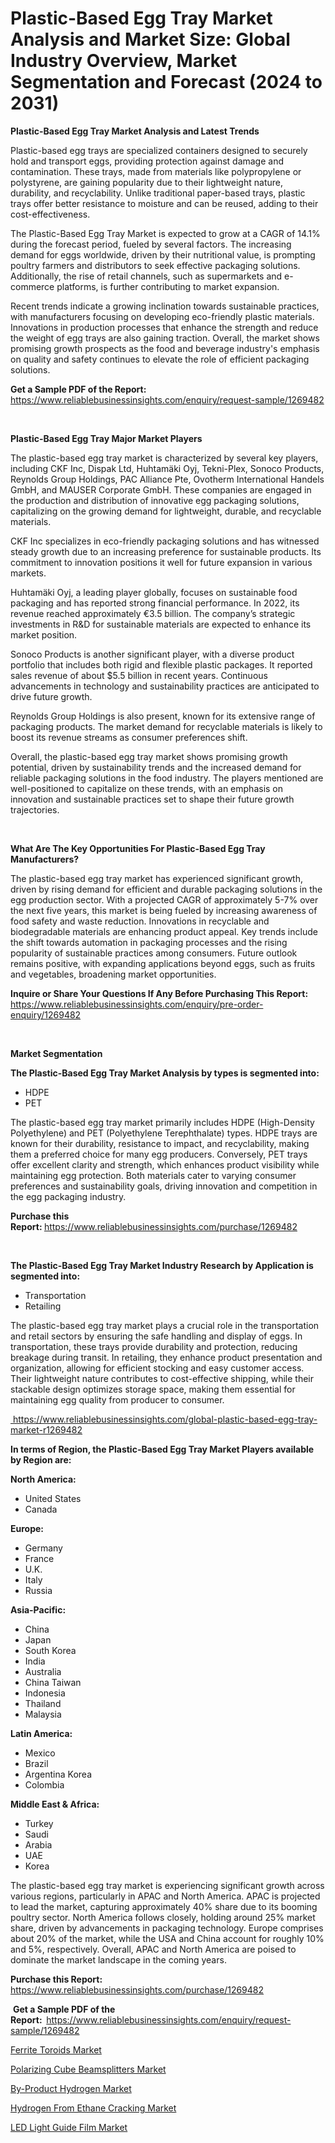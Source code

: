 <p><h1>Plastic-Based Egg Tray Market Analysis and Market Size: Global Industry Overview, Market Segmentation and Forecast (2024 to 2031)</h1></p><p><strong>Plastic-Based Egg Tray Market Analysis and Latest Trends</strong></p>
<p><p>Plastic-based egg trays are specialized containers designed to securely hold and transport eggs, providing protection against damage and contamination. These trays, made from materials like polypropylene or polystyrene, are gaining popularity due to their lightweight nature, durability, and recyclability. Unlike traditional paper-based trays, plastic trays offer better resistance to moisture and can be reused, adding to their cost-effectiveness.</p><p>The Plastic-Based Egg Tray Market is expected to grow at a CAGR of 14.1% during the forecast period, fueled by several factors. The increasing demand for eggs worldwide, driven by their nutritional value, is prompting poultry farmers and distributors to seek effective packaging solutions. Additionally, the rise of retail channels, such as supermarkets and e-commerce platforms, is further contributing to market expansion. </p><p>Recent trends indicate a growing inclination towards sustainable practices, with manufacturers focusing on developing eco-friendly plastic materials. Innovations in production processes that enhance the strength and reduce the weight of egg trays are also gaining traction. Overall, the market shows promising growth prospects as the food and beverage industry's emphasis on quality and safety continues to elevate the role of efficient packaging solutions.</p></p>
<p><strong>Get a Sample PDF of the Report:&nbsp;</strong> <a href="https://www.reliablebusinessinsights.com/enquiry/request-sample/1269482?utm_campaign=1399&utm_medium=2&utm_source=Github&utm_content=ia&utm_term=30092024&utm_id=plastic-based-egg-tray">https://www.reliablebusinessinsights.com/enquiry/request-sample/1269482</a></p>
<p>&nbsp;</p>
<p><strong>Plastic-Based Egg Tray Major Market Players</strong></p>
<p><p>The plastic-based egg tray market is characterized by several key players, including CKF Inc, Dispak Ltd, Huhtamäki Oyj, Tekni-Plex, Sonoco Products, Reynolds Group Holdings, PAC Alliance Pte, Ovotherm International Handels GmbH, and MAUSER Corporate GmbH. These companies are engaged in the production and distribution of innovative egg packaging solutions, capitalizing on the growing demand for lightweight, durable, and recyclable materials.</p><p>CKF Inc specializes in eco-friendly packaging solutions and has witnessed steady growth due to an increasing preference for sustainable products. Its commitment to innovation positions it well for future expansion in various markets.</p><p>Huhtamäki Oyj, a leading player globally, focuses on sustainable food packaging and has reported strong financial performance. In 2022, its revenue reached approximately €3.5 billion. The company’s strategic investments in R&D for sustainable materials are expected to enhance its market position.</p><p>Sonoco Products is another significant player, with a diverse product portfolio that includes both rigid and flexible plastic packages. It reported sales revenue of about $5.5 billion in recent years. Continuous advancements in technology and sustainability practices are anticipated to drive future growth.</p><p>Reynolds Group Holdings is also present, known for its extensive range of packaging products. The market demand for recyclable materials is likely to boost its revenue streams as consumer preferences shift.</p><p>Overall, the plastic-based egg tray market shows promising growth potential, driven by sustainability trends and the increased demand for reliable packaging solutions in the food industry. The players mentioned are well-positioned to capitalize on these trends, with an emphasis on innovation and sustainable practices set to shape their future growth trajectories.</p></p>
<p>&nbsp;</p>
<p><strong>What Are The Key Opportunities For Plastic-Based Egg Tray Manufacturers?</strong></p>
<p><p>The plastic-based egg tray market has experienced significant growth, driven by rising demand for efficient and durable packaging solutions in the egg production sector. With a projected CAGR of approximately 5-7% over the next five years, this market is being fueled by increasing awareness of food safety and waste reduction. Innovations in recyclable and biodegradable materials are enhancing product appeal. Key trends include the shift towards automation in packaging processes and the rising popularity of sustainable practices among consumers. Future outlook remains positive, with expanding applications beyond eggs, such as fruits and vegetables, broadening market opportunities.</p></p>
<p><strong>Inquire or Share Your Questions If Any Before Purchasing This Report:</strong> <a href="https://www.reliablebusinessinsights.com/enquiry/pre-order-enquiry/1269482?utm_campaign=1399&utm_medium=2&utm_source=Github&utm_content=ia&utm_term=30092024&utm_id=plastic-based-egg-tray">https://www.reliablebusinessinsights.com/enquiry/pre-order-enquiry/1269482</a></p>
<p>&nbsp;</p>
<p><strong>Market Segmentation</strong></p>
<p><strong>The Plastic-Based Egg Tray Market Analysis by types is segmented into:</strong></p>
<p><ul><li>HDPE</li><li>PET</li></ul></p>
<p><p>The plastic-based egg tray market primarily includes HDPE (High-Density Polyethylene) and PET (Polyethylene Terephthalate) types. HDPE trays are known for their durability, resistance to impact, and recyclability, making them a preferred choice for many egg producers. Conversely, PET trays offer excellent clarity and strength, which enhances product visibility while maintaining egg protection. Both materials cater to varying consumer preferences and sustainability goals, driving innovation and competition in the egg packaging industry.</p></p>
<p><strong>Purchase this Report:&nbsp;</strong><a href="https://www.reliablebusinessinsights.com/purchase/1269482?utm_campaign=1399&utm_medium=2&utm_source=Github&utm_content=ia&utm_term=30092024&utm_id=plastic-based-egg-tray">https://www.reliablebusinessinsights.com/purchase/1269482</a></p>
<p>&nbsp;</p>
<p><strong>The Plastic-Based Egg Tray Market Industry Research by Application is segmented into:</strong></p>
<p><ul><li>Transportation</li><li>Retailing</li></ul></p>
<p><p>The plastic-based egg tray market plays a crucial role in the transportation and retail sectors by ensuring the safe handling and display of eggs. In transportation, these trays provide durability and protection, reducing breakage during transit. In retailing, they enhance product presentation and organization, allowing for efficient stocking and easy customer access. Their lightweight nature contributes to cost-effective shipping, while their stackable design optimizes storage space, making them essential for maintaining egg quality from producer to consumer.</p></p>
<p><a href="https://www.reliablebusinessinsights.com/global-plastic-based-egg-tray-market-r1269482?utm_campaign=1399&utm_medium=2&utm_source=Github&utm_content=ia&utm_term=30092024&utm_id=plastic-based-egg-tray">&nbsp;https://www.reliablebusinessinsights.com/global-plastic-based-egg-tray-market-r1269482</a></p>
<p><strong>In terms of Region, the Plastic-Based Egg Tray Market Players available by Region are:</strong></p>
<p>
    <p> <strong> North America: </strong>
        <ul>
            <li>United States</li>
            <li>Canada</li>
        </ul>
        </p> 
    <p> <strong> Europe: </strong>
        <ul>
            <li>Germany</li>
            <li>France</li>
            <li>U.K.</li>
            <li>Italy</li>
            <li>Russia</li>
        </ul>
        </p> 
    <p> <strong> Asia-Pacific: </strong>
        <ul>
            <li>China</li>
            <li>Japan</li>
            <li>South Korea</li>
            <li>India</li>
            <li>Australia</li>
            <li>China Taiwan</li>
            <li>Indonesia</li>
            <li>Thailand</li>
            <li>Malaysia</li>
        </ul>
        </p> 
    <p> <strong> Latin America: </strong>
        <ul>
            <li>Mexico</li>
            <li>Brazil</li>
            <li>Argentina Korea</li>
            <li>Colombia</li>
        </ul>
        </p> 
    <p> <strong> Middle East & Africa: </strong>
        <ul>
            <li>Turkey</li>
            <li>Saudi</li>
            <li>Arabia</li>
            <li>UAE</li>
            <li>Korea</li>
        </ul>
    </p>
    </p>
<p><p>The plastic-based egg tray market is experiencing significant growth across various regions, particularly in APAC and North America. APAC is projected to lead the market, capturing approximately 40% share due to its booming poultry sector. North America follows closely, holding around 25% market share, driven by advancements in packaging technology. Europe comprises about 20% of the market, while the USA and China account for roughly 10% and 5%, respectively. Overall, APAC and North America are poised to dominate the market landscape in the coming years.</p></p>
<p><strong>Purchase this Report: </strong><a href="https://www.reliablebusinessinsights.com/purchase/1269482?utm_campaign=1399&utm_medium=2&utm_source=Github&utm_content=ia&utm_term=30092024&utm_id=plastic-based-egg-tray">https://www.reliablebusinessinsights.com/purchase/1269482</a></p>
<p>&nbsp;<strong>Get a Sample PDF of the Report:&nbsp;&nbsp;</strong><a href="https://www.reliablebusinessinsights.com/enquiry/request-sample/1269482?utm_campaign=1399&utm_medium=2&utm_source=Github&utm_content=ia&utm_term=30092024&utm_id=plastic-based-egg-tray">https://www.reliablebusinessinsights.com/enquiry/request-sample/1269482</a></p>
<p><strong></strong></p>
<p><p><a href="https://www.linkedin.com/pulse/ferrite-toroids-market-trends-regional-insights-forecasted-0gsle?utm_campaign=1399&utm_medium=2&utm_source=Github&utm_content=ia&utm_term=30092024&utm_id=plastic-based-egg-tray">Ferrite Toroids Market</a></p><p><a href="https://www.linkedin.com/pulse/polarizing-cube-beamsplitters-market-report-product-type-50-x-50100-p4kde?utm_campaign=1399&utm_medium=2&utm_source=Github&utm_content=ia&utm_term=30092024&utm_id=plastic-based-egg-tray">Polarizing Cube Beamsplitters Market</a></p><p><a href="https://issuu.com/reportprime-2/docs/by-product-hydrogen-market-size-203_ebaaacc1ec5fb8?utm_campaign=1399&utm_medium=2&utm_source=Github&utm_content=ia&utm_term=30092024&utm_id=plastic-based-egg-tray">By-Product Hydrogen Market</a></p><p><a href="https://issuu.com/reportprime-2/docs/hydrogen-from-ethane-cracking-marke_237f951d3e512d?utm_campaign=1399&utm_medium=2&utm_source=Github&utm_content=ia&utm_term=30092024&utm_id=plastic-based-egg-tray">Hydrogen From Ethane Cracking Market</a></p><p><a href="https://www.linkedin.com/pulse/led-light-guide-film-market-strategic-insights-product-evolution-hu3ie?utm_campaign=1399&utm_medium=2&utm_source=Github&utm_content=ia&utm_term=30092024&utm_id=plastic-based-egg-tray">LED Light Guide Film Market</a></p></p>